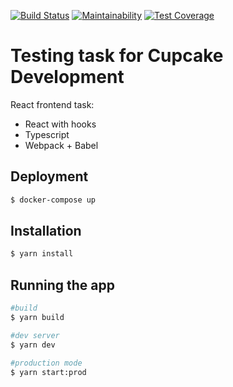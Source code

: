 [![Build Status](https://travis-ci.com/aldarg/cupcake-frontend-task.svg?branch=master)](https://travis-ci.com/github/aldarg/cupcake-frontend-task)
[![Maintainability](https://api.codeclimate.com/v1/badges/acdc6d9daaefabeb2f1a/maintainability)](https://codeclimate.com/github/aldarg/cupcake-frontend-task/maintainability)
[![Test Coverage](https://api.codeclimate.com/v1/badges/acdc6d9daaefabeb2f1a/test_coverage)](https://codeclimate.com/github/aldarg/cupcake-frontend-task/test_coverage)

# Testing task for Cupcake Development

React frontend task:

- React with hooks
- Typescript
- Webpack + Babel

## Deployment

```bash
$ docker-compose up
```

## Installation

```bash
$ yarn install
```

## Running the app

```bash
#build
$ yarn build

#dev server
$ yarn dev

#production mode
$ yarn start:prod
```
